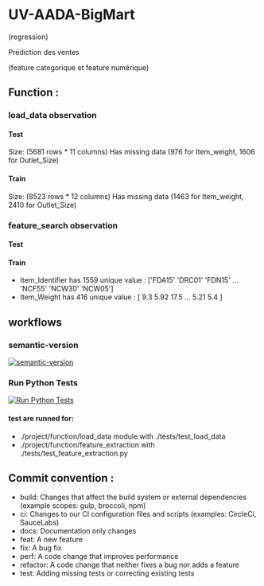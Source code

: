 # UV-AADA-BigMart

(regression)

Prédiction des ventes

(feature categorique et feature numérique)

## Function :

### load_data observation

#### Test

Size: (5681 rows * 11 columns)
Has missing data (976 for Item_weight, 1606 for Outlet_Size)

#### Train

Size: (8523 rows * 12 columns)
Has missing data (1463 for Item_weight, 2410 for Outlet_Size)

### feature_search observation

#### Test

#### Train
- Item_Identifier has 1559 unique value : ['FDA15' 'DRC01' 'FDN15' ... 'NCF55' 'NCW30' 'NCW05']
- Item_Weight has 416 unique value : [ 9.3    5.92  17.5 ... 5.21   5.4 ]

###

## workflows

### semantic-version

[![semantic-version](https://img.shields.io/github/workflow/status/LazyKeru/UV-AADA-projet-apprentissage-automatique/Semantic-version?style=plastic)](https://github.com/LazyKeru/UV-AADA-BigMart/actions/workflows/semantic-versioning.yml)

### Run Python Tests
[![Run Python Tests](https://img.shields.io/github/workflow/status/LazyKeru/UV-AADA-projet-apprentissage-automatique/Semantic-version?style=plastic)](https://github.com/LazyKeru/UV-AADA-BigMart/actions/workflows/python-tests.yml)
#### test are runned for:
- ./project/function/load_data module with ./tests/test_load_data
- ./project/function/feature_extraction with ./tests/test_feature_extraction.py

## Commit convention :
- build: Changes that affect the build system or external dependencies (example scopes: gulp, broccoli, npm)
- ci: Changes to our CI configuration files and scripts (examples: CircleCi, SauceLabs)
- docs: Documentation only changes
- feat: A new feature
- fix: A bug fix
- perf: A code change that improves performance
- refactor: A code change that neither fixes a bug nor adds a feature
- test: Adding missing tests or correcting existing tests
